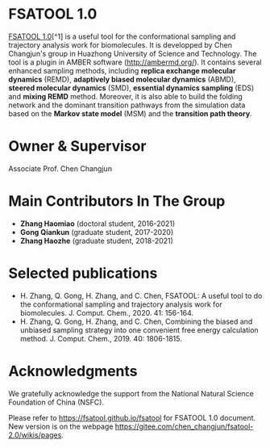 # FSATOOL 1.0

[FSATOOL 1.0](https://fsatool.github.io/fsatool)[^1] is a useful tool for the conformational sampling and trajectory analysis work for biomolecules. It is developped by Chen Changjun's group in Huazhong University of Science and Technology. The tool is a plugin in AMBER software (<http://ambermd.org/>). It contains several enhanced sampling methods, including **replica exchange molecular dynamics** (REMD), **adaptively biased molecular dynamics** (ABMD), **steered molecular dynamics** (SMD), **essential dynamics sampling** (EDS) and **mixing REMD** method. Moreover, it is also able to build the folding network and the dominant transition pathways from the simulation data based on the **Markov state model** (MSM) and the **transition path theory**.

# Owner & Supervisor
Associate Prof. Chen Changjun

# Main Contributors In The Group
* **Zhang Haomiao** (doctoral student, 2016-2021)
* **Gong Qiankun** (graduate student, 2017-2020)
* **Zhang Haozhe** (graduate student, 2018-2021)

# Selected publications

* H. Zhang, Q. Gong, H. Zhang, and C. Chen, FSATOOL: A useful tool to do the conformational sampling and trajectory analysis work for biomolecules. J. Comput. Chem., 2020. 41: 156-164.
* H. Zhang, Q. Gong, H. Zhang, and C. Chen, Combining the biased and unbiased sampling strategy into one convenient free energy calculation method. J. Comput. Chem., 2019. 40: 1806-1815.

# Acknowledgments 

We gratefully acknowledge the support from the National Natural Science Foundation of China (NSFC). 


Please refer to <https://fsatool.github.io/fsatool> for FSATOOL 1.0 document. New version is on the webpage <https://gitee.com/chen_changjun/fsatool-2.0/wikis/pages>.
